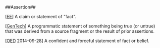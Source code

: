 ##Assertion##

\[[EE](SOURCES.md#EE)\] A claim or statement of "fact".

\[[GenTech](SOURCES.md#GenTech)\] A programmatic statement of something being true (or untrue) that was derived from a source fragment or the result of prior assertions.

\[[OED](http://www.oxforddictionaries.com/definition/english/assertion) 2014-09-28\] A confident and forceful statement of fact or belief.
